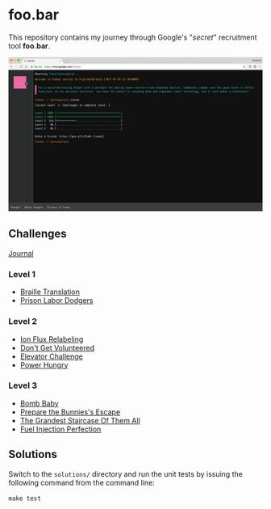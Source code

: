 # foo.bar

This repository contains my journey through Google's "*secret*" recruitment tool **foo.bar**.

![](screenshot.png)

## Challenges

[Journal](challenges/journal.md)

### Level 1

- [Braille Translation](challenges/l1-braille-translation-2.md)
- [Prison Labor Dodgers](challenges/l1-prison-labor-dodgers.md)

### Level 2

- [Ion Flux Relabeling](challenges/l2-ion-flux-relabeling.md)
- [Don't Get Volunteered](challenges/l2-dont-get-volunteered.md)
- [Elevator Challenge](challenges/l2-elevator-challenge.md)
- [Power Hungry](challenges/l2-power-hungry.md)

### Level 3

- [Bomb Baby](challenges/l3-bomb-baby.md)
- [Prepare the Bunnies's Escape](challenges/l3-prepare-the-bunnies-escape.md)
- [The Grandest Staircase Of Them All](challenges/l3-the-grandest-staircase-of-them-all.md)
- [Fuel Injection Perfection](challenges/l3-fuel-injection-perfection.md)

## Solutions

Switch to the `solutions/` directory and run the unit tests by issuing the following command from the command line:

    make test
